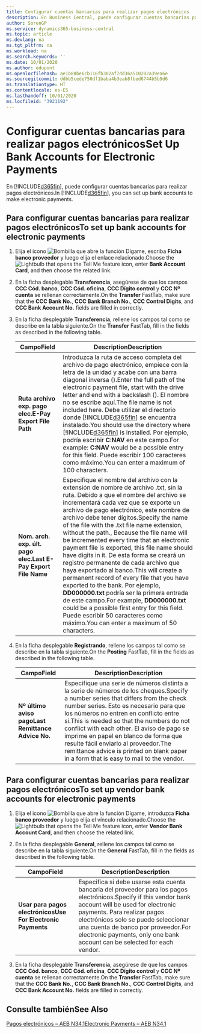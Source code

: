 ```yaml
---
title: Configurar cuentas bancarias para realizar pagos electrónicos
description: En Business Central, puede configurar cuentas bancarias para realizar pagos electrónicos.
author: SorenGP
ms.service: dynamics365-business-central
ms.topic: article
ms.devlang: na
ms.tgt_pltfrm: na
ms.workload: na
ms.search.keywords: ''
ms.date: 10/01/2020
ms.author: edupont
ms.openlocfilehash: ae1b88be6cb116fb302af7dd36a510202a39ea6e
ms.sourcegitcommit: ddbb5cede750df1baba4b3eab8fbed6744b5b9d6
ms.translationtype: HT
ms.contentlocale: es-ES
ms.lasthandoff: 10/01/2020
ms.locfileid: "3921192"
---
```

# <a name="set-up-bank-accounts-for-electronic-payments"></a><span data-ttu-id="ff5fa-103">Configurar cuentas bancarias para realizar pagos electrónicos</span><span class="sxs-lookup"><span data-stu-id="ff5fa-103">Set Up Bank Accounts for Electronic Payments</span></span>
<span data-ttu-id="ff5fa-104">En [!INCLUDE[d365fin](../../includes/d365fin_md.md)], puede configurar cuentas bancarias para realizar pagos electrónicos.</span><span class="sxs-lookup"><span data-stu-id="ff5fa-104">In [!INCLUDE[d365fin](../../includes/d365fin_md.md)], you can set up bank accounts to make electronic payments.</span></span>  

## <a name="to-set-up-bank-accounts-for-electronic-payments"></a><span data-ttu-id="ff5fa-105">Para configurar cuentas bancarias para realizar pagos electrónicos</span><span class="sxs-lookup"><span data-stu-id="ff5fa-105">To set up bank accounts for electronic payments</span></span>  

1.  <span data-ttu-id="ff5fa-106">Elija el icono ![Bombilla que abre la función Dígame](../../media/ui-search/search_small.png "Dígame qué desea hacer"), escriba **Ficha banco proveedor** y luego elija el enlace relacionado.</span><span class="sxs-lookup"><span data-stu-id="ff5fa-106">Choose the ![Lightbulb that opens the Tell Me feature](../../media/ui-search/search_small.png "Tell me what you want to do") icon, enter **Bank Account Card**, and then choose the related link.</span></span>  
2.  <span data-ttu-id="ff5fa-107">En la ficha desplegable **Transferencia**, asegúrese de que los campos **CCC Cód. banco**, **CCC Cód. oficina**, **CCC Dígito control** y **CCC Nº cuenta** se rellenan correctamente.</span><span class="sxs-lookup"><span data-stu-id="ff5fa-107">On the **Transfer** FastTab, make sure that the **CCC Bank No.**, **CCC Bank Branch No.**, **CCC Control Digits**, and **CCC Bank Account No.** fields are filled in correctly.</span></span>  
3.  <span data-ttu-id="ff5fa-108">En la ficha desplegable **Transferencia**, rellene los campos tal como se describe en la tabla siguiente.</span><span class="sxs-lookup"><span data-stu-id="ff5fa-108">On the **Transfer** FastTab, fill in the fields as described in the following table.</span></span>  

    |<span data-ttu-id="ff5fa-109">Campo</span><span class="sxs-lookup"><span data-stu-id="ff5fa-109">Field</span></span>|<span data-ttu-id="ff5fa-110">Description</span><span class="sxs-lookup"><span data-stu-id="ff5fa-110">Description</span></span>|  
    |---------------------------------|---------------------------------------|  
    |<span data-ttu-id="ff5fa-111">**Ruta archivo exp. pago elec.**</span><span class="sxs-lookup"><span data-stu-id="ff5fa-111">**E-Pay Export File Path**</span></span>|<span data-ttu-id="ff5fa-112">Introduzca la ruta de acceso completa del archivo de pago electrónico, empiece con la letra de la unidad y acabe con una barra diagonal inversa (\).</span><span class="sxs-lookup"><span data-stu-id="ff5fa-112">Enter the full path of the electronic payment file, start with the drive letter and end with a backslash ().</span></span> <span data-ttu-id="ff5fa-113">El nombre no se escribe aquí.</span><span class="sxs-lookup"><span data-stu-id="ff5fa-113">The file name is not included here.</span></span> <span data-ttu-id="ff5fa-114">Debe utilizar el directorio donde [!INCLUDE[d365fin](../../includes/d365fin_md.md)] se encuentra instalado.</span><span class="sxs-lookup"><span data-stu-id="ff5fa-114">You should use the directory where [!INCLUDE[d365fin](../../includes/d365fin_md.md)] is installed.</span></span> <span data-ttu-id="ff5fa-115">Por ejemplo, podría escribir **C:NAV** en este campo.</span><span class="sxs-lookup"><span data-stu-id="ff5fa-115">For example: **C:NAV** would be a possible entry for this field.</span></span> <span data-ttu-id="ff5fa-116">Puede escribir 100 caracteres como máximo.</span><span class="sxs-lookup"><span data-stu-id="ff5fa-116">You can enter a maximum of 100 characters.</span></span>|  
    |<span data-ttu-id="ff5fa-117">**Nom. arch. exp. últ. pago elec.**</span><span class="sxs-lookup"><span data-stu-id="ff5fa-117">**Last E-Pay Export File Name**</span></span>|<span data-ttu-id="ff5fa-118">Especifique el nombre del archivo con la extensión de nombre de archivo .txt, sin la ruta. Debido a que el nombre del archivo se incrementará cada vez que se exporte un archivo de pago electrónico, este nombre de archivo debe tener dígitos.</span><span class="sxs-lookup"><span data-stu-id="ff5fa-118">Specify the name of the file with the .txt file name extension, without the path., Because the file name will be incremented every time that an electronic payment file is exported, this file name should have digits in it.</span></span> <span data-ttu-id="ff5fa-119">De esta forma se creará un registro permanente de cada archivo que haya exportado al banco.</span><span class="sxs-lookup"><span data-stu-id="ff5fa-119">This will create a permanent record of every file that you have exported to the bank.</span></span> <span data-ttu-id="ff5fa-120">Por ejemplo, **DD000000.txt** podría ser la primera entrada de este campo.</span><span class="sxs-lookup"><span data-stu-id="ff5fa-120">For example, **DD000000.txt** could be a possible first entry for this field.</span></span> <span data-ttu-id="ff5fa-121">Puede escribir 50 caracteres como máximo.</span><span class="sxs-lookup"><span data-stu-id="ff5fa-121">You can enter a maximum of 50 characters.</span></span>|  

4.  <span data-ttu-id="ff5fa-122">En la ficha desplegable **Registrando**, rellene los campos tal como se describe en la tabla siguiente.</span><span class="sxs-lookup"><span data-stu-id="ff5fa-122">On the **Posting** FastTab, fill in the fields as described in the following table.</span></span>  

    |<span data-ttu-id="ff5fa-123">Campo</span><span class="sxs-lookup"><span data-stu-id="ff5fa-123">Field</span></span>|<span data-ttu-id="ff5fa-124">Description</span><span class="sxs-lookup"><span data-stu-id="ff5fa-124">Description</span></span>|  
    |---------------------------------|---------------------------------------|  
    |<span data-ttu-id="ff5fa-125">**Nº último aviso pago**</span><span class="sxs-lookup"><span data-stu-id="ff5fa-125">**Last Remittance Advice No.**</span></span>|<span data-ttu-id="ff5fa-126">Especifique una serie de números distinta a la serie de números de los cheques.</span><span class="sxs-lookup"><span data-stu-id="ff5fa-126">Specify a number series that differs from the check number series.</span></span> <span data-ttu-id="ff5fa-127">Esto es necesario para que los números no entren en conflicto entre sí.</span><span class="sxs-lookup"><span data-stu-id="ff5fa-127">This is needed so that the numbers do not conflict with each other.</span></span> <span data-ttu-id="ff5fa-128">El aviso de pago se imprime en papel en blanco de forma que resulte fácil enviarlo al proveedor.</span><span class="sxs-lookup"><span data-stu-id="ff5fa-128">The remittance advice is printed on blank paper in a form that is easy to mail to the vendor.</span></span>|  

## <a name="to-set-up-vendor-bank-accounts-for-electronic-payments"></a><span data-ttu-id="ff5fa-129">Para configurar cuentas bancarias para realizar pagos electrónicos</span><span class="sxs-lookup"><span data-stu-id="ff5fa-129">To set up vendor bank accounts for electronic payments</span></span>  

1.  <span data-ttu-id="ff5fa-130">Elija el icono ![Bombilla que abre la función Dígame](../../media/ui-search/search_small.png "Dígame qué desea hacer"), introduzca **Ficha banco proveedor** y luego elija el vínculo relacionado.</span><span class="sxs-lookup"><span data-stu-id="ff5fa-130">Choose the ![Lightbulb that opens the Tell Me feature](../../media/ui-search/search_small.png "Tell me what you want to do") icon, enter **Vendor Bank Account Card**, and then choose the related link.</span></span>  
2.  <span data-ttu-id="ff5fa-131">En la ficha desplegable **General**, rellene los campos tal como se describe en la tabla siguiente.</span><span class="sxs-lookup"><span data-stu-id="ff5fa-131">On the **General** FastTab, fill in the fields as described in the following table.</span></span>  

    |<span data-ttu-id="ff5fa-132">Campo</span><span class="sxs-lookup"><span data-stu-id="ff5fa-132">Field</span></span>|<span data-ttu-id="ff5fa-133">Description</span><span class="sxs-lookup"><span data-stu-id="ff5fa-133">Description</span></span>|  
    |---------------------------------|---------------------------------------|  
    |<span data-ttu-id="ff5fa-134">**Usar para pagos electrónicos**</span><span class="sxs-lookup"><span data-stu-id="ff5fa-134">**Use For Electronic Payments**</span></span>|<span data-ttu-id="ff5fa-135">Especifica si debe usarse esta cuenta bancaria del proveedor para los pagos electrónicos.</span><span class="sxs-lookup"><span data-stu-id="ff5fa-135">Specify if this vendor bank account will be used for electronic payments.</span></span> <span data-ttu-id="ff5fa-136">Para realizar pagos electrónicos solo se puede seleccionar una cuenta de banco por proveedor.</span><span class="sxs-lookup"><span data-stu-id="ff5fa-136">For electronic payments, only one bank account can be selected for each vendor.</span></span>|  

3.  <span data-ttu-id="ff5fa-137">En la ficha desplegable **Transferencia**, asegúrese de que los campos **CCC Cód. banco**, **CCC Cód. oficina**, **CCC Dígito control** y **CCC Nº cuenta** se rellenan correctamente.</span><span class="sxs-lookup"><span data-stu-id="ff5fa-137">On the **Transfer** FastTab, make sure that the **CCC Bank No.**, **CCC Bank Branch No.**, **CCC Control Digits**, and **CCC Bank Account No.** fields are filled in correctly.</span></span>  

## <a name="see-also"></a><span data-ttu-id="ff5fa-138">Consulte también</span><span class="sxs-lookup"><span data-stu-id="ff5fa-138">See Also</span></span>  
 [<span data-ttu-id="ff5fa-139">Pagos electrónicos – AEB N34.1</span><span class="sxs-lookup"><span data-stu-id="ff5fa-139">Electronic Payments – AEB N34.1</span></span>](electronic-payments-aeb-n341.md)
